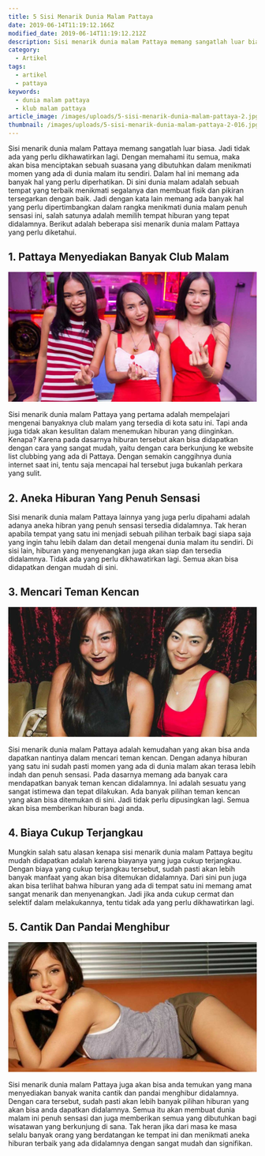 ```yaml
---
title: 5 Sisi Menarik Dunia Malam Pattaya
date: 2019-06-14T11:19:12.166Z
modified_date: 2019-06-14T11:19:12.212Z
description: Sisi menarik dunia malam Pattaya memang sangatlah luar biasa. Jadi tidak ada yang perlu dikhawatirkan lagi. 
category:
  - Artikel
tags:
  - artikel
  - pattaya
keywords:
  - dunia malam pattaya
  - klub malam pattaya
article_image: /images/uploads/5-sisi-menarik-dunia-malam-pattaya-2.jpg
thumbnail: /images/uploads/5-sisi-menarik-dunia-malam-pattaya-2-016.jpg
---
```

Sisi menarik dunia malam Pattaya memang sangatlah luar biasa. Jadi tidak ada yang perlu dikhawatirkan lagi. Dengan memahami itu semua, maka akan bisa menciptakan sebuah suasana yang dibutuhkan dalam menikmati momen yang ada di dunia malam itu sendiri. Dalam hal ini memang ada banyak hal yang perlu diperhatikan. Di sini dunia malam adalah sebuah tempat yang terbaik menikmati segalanya dan membuat fisik dan pikiran tersegarkan dengan baik. Jadi dengan kata lain memang ada banyak hal yang perlu dipertimbangkan dalam rangka menikmati dunia malam penuh sensasi ini, salah satunya adalah memilih tempat hiburan yang tepat didalamnya. Berikut adalah beberapa sisi menarik dunia malam Pattaya yang perlu diketahui.



## 1. Pattaya Menyediakan Banyak Club Malam

![5 Sisi Menarik Dunia Malam Pattaya](/images/uploads/5-sisi-menarik-dunia-malam-pattaya-3.jpg)

Sisi menarik dunia malam Pattaya yang pertama adalah mempelajari mengenai banyaknya club malam yang tersedia di kota satu ini. Tapi anda juga tidak akan kesulitan dalam menemukan hiburan yang diinginkan. Kenapa? Karena pada dasarnya hiburan tersebut akan bisa didapatkan dengan cara yang sangat mudah, yaitu dengan cara berkunjung ke website list clubbing yang ada di Pattaya. Dengan semakin canggihnya dunia internet saat ini, tentu saja mencapai hal tersebut juga bukanlah perkara yang sulit.



## 2. Aneka Hiburan Yang Penuh Sensasi

Sisi menarik dunia malam Pattaya lainnya yang juga perlu dipahami adalah adanya aneka hibran yang penuh sensasi tersedia didalamnya. Tak heran apabila tempat yang satu ini menjadi sebuah pilihan terbaik bagi siapa saja yang ingin tahu lebih dalam dan detail mengenai dunia malam itu sendiri. Di sisi lain, hiburan yang menyenangkan juga akan siap dan tersedia didalamnya. Tidak ada yang perlu dikhawatirkan lagi. Semua akan bisa didapatkan dengan mudah di sini.



## 3. Mencari Teman Kencan

![5 Sisi Menarik Dunia Malam Pattaya](/images/uploads/5-sisi-menarik-dunia-malam-pattaya-1.jpg)

Sisi menarik dunia malam Pattaya adalah kemudahan yang akan bisa anda dapatkan nantinya dalam mencari teman kencan. Dengan adanya hiburan yang satu ini sudah pasti momen yang ada di dunia malam akan terasa lebih indah dan penuh sensasi. Pada dasarnya memang ada banyak cara mendapatkan banyak teman kencan didalamnya. Ini adalah sesuatu yang sangat istimewa dan tepat dilakukan. Ada banyak pilihan teman kencan yang akan bisa ditemukan di sini. Jadi tidak perlu dipusingkan lagi. Semua akan bisa memberikan hiburan bagi anda.



## 4. Biaya Cukup Terjangkau

Mungkin salah satu alasan kenapa sisi menarik dunia malam Pattaya begitu mudah didapatkan adalah karena biayanya yang juga cukup terjangkau. Dengan biaya yang cukup terjangkau tersebut, sudah pasti akan lebih banyak manfaat yang akan bisa ditemukan didalamnya. Dari sini pun juga akan bisa terlihat bahwa hiburan yang ada di tempat satu ini memang amat sangat menarik dan menyenangkan. Jadi jika anda cukup cermat dan selektif dalam melakukannya, tentu tidak ada yang perlu dikhawatirkan lagi.



## 5. Cantik Dan Pandai Menghibur

![5 Sisi Menarik Dunia Malam Pattaya](/images/uploads/5-sisi-menarik-dunia-malam-pattaya-2.jpg)

Sisi menarik dunia malam Pattaya juga akan bisa anda temukan yang mana menyediakan banyak wanita cantik dan pandai menghibur didalamnya. Dengan cara tersebut, sudah pasti akan lebih banyak pilihan hiburan yang akan bisa anda dapatkan didalamnya. Semua itu akan membuat dunia malam ini penuh sensasi dan juga memberikan semua yang dibutuhkan bagi wisatawan yang berkunjung di sana. Tak heran jika dari masa ke masa selalu banyak orang yang berdatangan ke tempat ini dan menikmati aneka hiburan terbaik yang ada didalamnya dengan sangat mudah dan signifikan.
